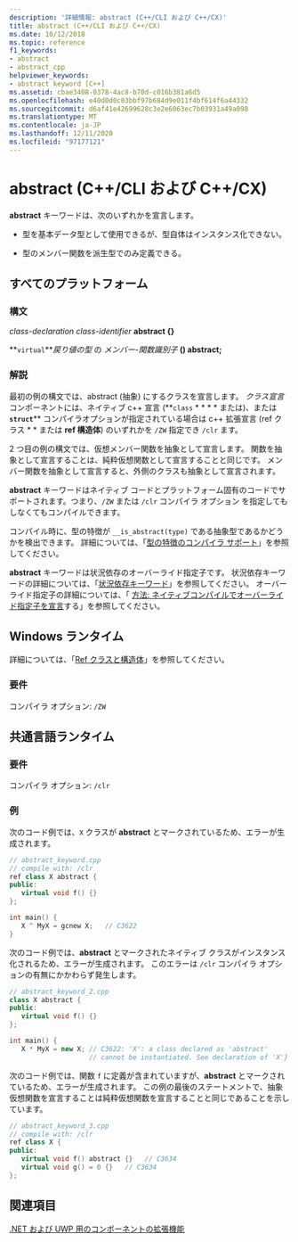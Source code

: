 ```yaml
---
description: '詳細情報: abstract (C++/CLI および C++/CX)'
title: abstract (C++/CLI および C++/CX)
ms.date: 10/12/2018
ms.topic: reference
f1_keywords:
- abstract
- abstract_cpp
helpviewer_keywords:
- abstract keyword [C++]
ms.assetid: cbae3408-0378-4ac8-b70d-c016b381a6d5
ms.openlocfilehash: e40d0d0c03bbf97b684d9e011f4bf614f6a44332
ms.sourcegitcommit: d6af41e42699628c3e2e6063ec7b03931a49a098
ms.translationtype: MT
ms.contentlocale: ja-JP
ms.lasthandoff: 12/11/2020
ms.locfileid: "97177121"
---
```

# <a name="abstract--ccli-and-ccx"></a>abstract (C++/CLI および C++/CX)

**abstract** キーワードは、次のいずれかを宣言します。

- 型を基本データ型として使用できるが、型自体はインスタンス化できない。

- 型のメンバー関数を派生型でのみ定義できる。

## <a name="all-platforms"></a>すべてのプラットフォーム

### <a name="syntax"></a>構文

*class-declaration* *class-identifier* **abstract {}**

**`virtual`***戻り値の型* の *メンバー-関数識別子* **() abstract;**

### <a name="remarks"></a>解説

最初の例の構文では、abstract (抽象) にするクラスを宣言します。 *クラス宣言* コンポーネントには、ネイティブ c++ 宣言 (**`class` * * * * または)、または **`struct`**** コンパイラオプションが指定されている場合は c++ 拡張宣言 (ref クラス * * または **ref 構造体**) のいずれかを `/ZW` 指定でき `/clr` ます。

2 つ目の例の構文では、仮想メンバー関数を抽象として宣言します。 関数を抽象として宣言することは、純粋仮想関数として宣言することと同じです。 メンバー関数を抽象として宣言すると、外側のクラスも抽象として宣言されます。

**abstract** キーワードはネイティブ コードとプラットフォーム固有のコードでサポートされます。つまり、`/ZW` または `/clr` コンパイラ オプション を指定してもしなくてもコンパイルできます。

コンパイル時に、型の特徴が `__is_abstract(type)` である抽象型であるかどうかを検出できます。 詳細については、「[型の特徴のコンパイラ サポート](compiler-support-for-type-traits-cpp-component-extensions.md)」を参照してください。

**abstract** キーワードは状況依存のオーバーライド指定子です。 状況依存キーワードの詳細については、「[状況依存キーワード](context-sensitive-keywords-cpp-component-extensions.md)」を参照してください。 オーバーライド指定子の詳細については、「 [方法: ネイティブコンパイルでオーバーライド指定子を宣言](../dotnet/how-to-declare-override-specifiers-in-native-compilations-cpp-cli.md)する」を参照してください。

## <a name="windows-runtime"></a>Windows ランタイム

詳細については、「[Ref クラスと構造体](../cppcx/ref-classes-and-structs-c-cx.md)」を参照してください。

### <a name="requirements"></a>要件

コンパイラ オプション: `/ZW`

## <a name="common-language-runtime"></a>共通言語ランタイム

### <a name="requirements"></a>要件

コンパイラ オプション: `/clr`

### <a name="examples"></a>例

次のコード例では、`X` クラスが **abstract** とマークされているため、エラーが生成されます。

```cpp
// abstract_keyword.cpp
// compile with: /clr
ref class X abstract {
public:
   virtual void f() {}
};

int main() {
   X ^ MyX = gcnew X;   // C3622
}
```

次のコード例では、**abstract** とマークされたネイティブ クラスがインスタンス化されるため、エラーが生成されます。 このエラーは `/clr` コンパイラ オプションの有無にかかわらず発生します。

```cpp
// abstract_keyword_2.cpp
class X abstract {
public:
   virtual void f() {}
};

int main() {
   X * MyX = new X; // C3622: 'X': a class declared as 'abstract'
                    // cannot be instantiated. See declaration of 'X'}
```

次のコード例では、関数 `f` に定義が含まれていますが、**abstract** とマークされているため、エラーが生成されます。 この例の最後のステートメントで、抽象仮想関数を宣言することは純粋仮想関数を宣言することと同じであることを示しています。

```cpp
// abstract_keyword_3.cpp
// compile with: /clr
ref class X {
public:
   virtual void f() abstract {}   // C3634
   virtual void g() = 0 {}   // C3634
};
```

## <a name="see-also"></a>関連項目

[.NET および UWP 用のコンポーネントの拡張機能](component-extensions-for-runtime-platforms.md)
